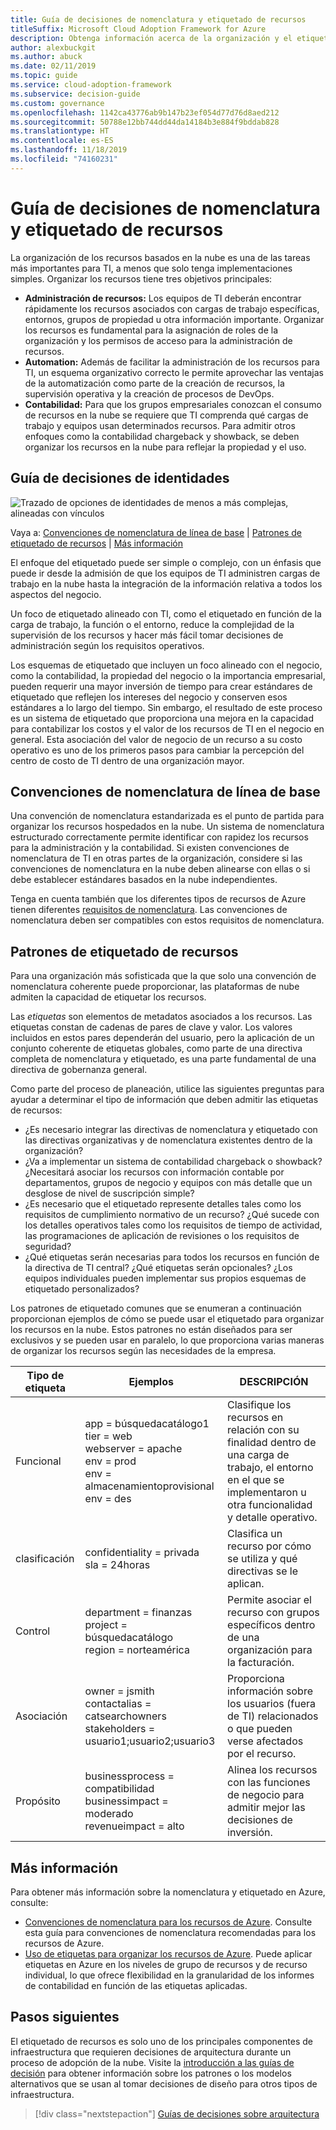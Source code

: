 ```yaml
---
title: Guía de decisiones de nomenclatura y etiquetado de recursos
titleSuffix: Microsoft Cloud Adoption Framework for Azure
description: Obtenga información acerca de la organización y el etiquetado de recursos como servicio principal en las migraciones de Azure.
author: alexbuckgit
ms.author: abuck
ms.date: 02/11/2019
ms.topic: guide
ms.service: cloud-adoption-framework
ms.subservice: decision-guide
ms.custom: governance
ms.openlocfilehash: 1142ca43776ab9b147b23ef054d77d76d8aed212
ms.sourcegitcommit: 50788e12bb744dd44da14184b3e884f9bddab828
ms.translationtype: HT
ms.contentlocale: es-ES
ms.lasthandoff: 11/18/2019
ms.locfileid: "74160231"
---
```

# <a name="resource-naming-and-tagging-decision-guide"></a>Guía de decisiones de nomenclatura y etiquetado de recursos

La organización de los recursos basados en la nube es una de las tareas más importantes para TI, a menos que solo tenga implementaciones simples. Organizar los recursos tiene tres objetivos principales:

- **Administración de recursos:** Los equipos de TI deberán encontrar rápidamente los recursos asociados con cargas de trabajo específicas, entornos, grupos de propiedad u otra información importante. Organizar los recursos es fundamental para la asignación de roles de la organización y los permisos de acceso para la administración de recursos.
- **Automation:** Además de facilitar la administración de los recursos para TI, un esquema organizativo correcto le permite aprovechar las ventajas de la automatización como parte de la creación de recursos, la supervisión operativa y la creación de procesos de DevOps.
- **Contabilidad:** Para que los grupos empresariales conozcan el consumo de recursos en la nube se requiere que TI comprenda qué cargas de trabajo y equipos usan determinados recursos. Para admitir otros enfoques como la contabilidad chargeback y showback, se deben organizar los recursos en la nube para reflejar la propiedad y el uso.

## <a name="tagging-decision-guide"></a>Guía de decisiones de identidades

![Trazado de opciones de identidades de menos a más complejas, alineadas con vínculos](../../_images/decision-guides/decision-guide-resource-tagging.png)

Vaya a: [Convenciones de nomenclatura de línea de base](#baseline-naming-conventions) | [Patrones de etiquetado de recursos](#resource-tagging-patterns) | [Más información](#learn-more)

El enfoque del etiquetado puede ser simple o complejo, con un énfasis que puede ir desde la admisión de que los equipos de TI administren cargas de trabajo en la nube hasta la integración de la información relativa a todos los aspectos del negocio.

Un foco de etiquetado alineado con TI, como el etiquetado en función de la carga de trabajo, la función o el entorno, reduce la complejidad de la supervisión de los recursos y hacer más fácil tomar decisiones de administración según los requisitos operativos.

Los esquemas de etiquetado que incluyen un foco alineado con el negocio, como la contabilidad, la propiedad del negocio o la importancia empresarial, pueden requerir una mayor inversión de tiempo para crear estándares de etiquetado que reflejen los intereses del negocio y conserven esos estándares a lo largo del tiempo. Sin embargo, el resultado de este proceso es un sistema de etiquetado que proporciona una mejora en la capacidad para contabilizar los costos y el valor de los recursos de TI en el negocio en general. Esta asociación del valor de negocio de un recurso a su costo operativo es uno de los primeros pasos para cambiar la percepción del centro de costo de TI dentro de una organización mayor.

## <a name="baseline-naming-conventions"></a>Convenciones de nomenclatura de línea de base

Una convención de nomenclatura estandarizada es el punto de partida para organizar los recursos hospedados en la nube. Un sistema de nomenclatura estructurado correctamente permite identificar con rapidez los recursos para la administración y la contabilidad. Si existen convenciones de nomenclatura de TI en otras partes de la organización, considere si las convenciones de nomenclatura en la nube deben alinearse con ellas o si debe establecer estándares basados en la nube independientes.

Tenga en cuenta también que los diferentes tipos de recursos de Azure tienen diferentes [requisitos de nomenclatura](../../ready/azure-best-practices/naming-and-tagging.md). Las convenciones de nomenclatura deben ser compatibles con estos requisitos de nomenclatura.

## <a name="resource-tagging-patterns"></a>Patrones de etiquetado de recursos

Para una organización más sofisticada que la que solo una convención de nomenclatura coherente puede proporcionar, las plataformas de nube admiten la capacidad de etiquetar los recursos.

Las *etiquetas* son elementos de metadatos asociados a los recursos. Las etiquetas constan de cadenas de pares de clave y valor. Los valores incluidos en estos pares dependerán del usuario, pero la aplicación de un conjunto coherente de etiquetas globales, como parte de una directiva completa de nomenclatura y etiquetado, es una parte fundamental de una directiva de gobernanza general.

Como parte del proceso de planeación, utilice las siguientes preguntas para ayudar a determinar el tipo de información que deben admitir las etiquetas de recursos:

- ¿Es necesario integrar las directivas de nomenclatura y etiquetado con las directivas organizativas y de nomenclatura existentes dentro de la organización?
- ¿Va a implementar un sistema de contabilidad chargeback o showback? ¿Necesitará asociar los recursos con información contable por departamentos, grupos de negocio y equipos con más detalle que un desglose de nivel de suscripción simple?
- ¿Es necesario que el etiquetado represente detalles tales como los requisitos de cumplimiento normativo de un recurso? ¿Qué sucede con los detalles operativos tales como los requisitos de tiempo de actividad, las programaciones de aplicación de revisiones o los requisitos de seguridad?
- ¿Qué etiquetas serán necesarias para todos los recursos en función de la directiva de TI central? ¿Qué etiquetas serán opcionales? ¿Los equipos individuales pueden implementar sus propios esquemas de etiquetado personalizados?

Los patrones de etiquetado comunes que se enumeran a continuación proporcionan ejemplos de cómo se puede usar el etiquetado para organizar los recursos en la nube. Estos patrones no están diseñados para ser exclusivos y se pueden usar en paralelo, lo que proporciona varias maneras de organizar los recursos según las necesidades de la empresa.

<!-- markdownlint-disable MD033 -->

| Tipo de etiqueta | Ejemplos | DESCRIPCIÓN |
|-----|-----|-----|
| Funcional            | app = búsquedacatálogo1 <br/>tier = web <br/>webserver = apache<br/>env = prod <br/>env = almacenamientoprovisional <br/>env = des                 | Clasifique los recursos en relación con su finalidad dentro de una carga de trabajo, el entorno en el que se implementaron u otra funcionalidad y detalle operativo.                                 |
| clasificación        | confidentiality = privada<br/>sla = 24horas                                 | Clasifica un recurso por cómo se utiliza y qué directivas se le aplican.                               |
| Control            | department = finanzas <br/>project = búsquedacatálogo <br/>region = norteamérica | Permite asociar el recurso con grupos específicos dentro de una organización para la facturación. |
| Asociación           | owner = jsmith <br/>contactalias = catsearchowners<br/>stakeholders = usuario1;usuario2;usuario3<br/>                       | Proporciona información sobre los usuarios (fuera de TI) relacionados o que pueden verse afectados por el recurso.                      |
| Propósito               | businessprocess = compatibilidad<br/>businessimpact = moderado<br/>revenueimpact = alto   | Alinea los recursos con las funciones de negocio para admitir mejor las decisiones de inversión.  |

<!-- markdownlint-enable MD033 -->

## <a name="learn-more"></a>Más información

Para obtener más información sobre la nomenclatura y etiquetado en Azure, consulte:

- [Convenciones de nomenclatura para los recursos de Azure](/azure/architecture/best-practices/resource-naming). Consulte esta guía para convenciones de nomenclatura recomendadas para los recursos de Azure.
- [Uso de etiquetas para organizar los recursos de Azure](https://docs.microsoft.com/azure/azure-resource-manager/resource-group-using-tags). Puede aplicar etiquetas en Azure en los niveles de grupo de recursos y de recurso individual, lo que ofrece flexibilidad en la granularidad de los informes de contabilidad en función de las etiquetas aplicadas.

## <a name="next-steps"></a>Pasos siguientes

El etiquetado de recursos es solo uno de los principales componentes de infraestructura que requieren decisiones de arquitectura durante un proceso de adopción de la nube. Visite la [introducción a las guías de decisión](../index.md) para obtener información sobre los patrones o los modelos alternativos que se usan al tomar decisiones de diseño para otros tipos de infraestructura.

> [!div class="nextstepaction"]
> [Guías de decisiones sobre arquitectura](../index.md)
